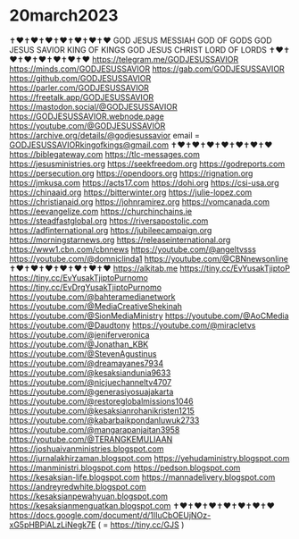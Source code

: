 # 20march2023

✝️❤️✝️❤️✝️❤️✝️❤️✝️❤️✝️❤️✝️❤️
GOD JESUS MESSIAH GOD OF GODS
GOD JESUS SAVIOR KING OF KINGS
GOD JESUS CHRIST LORD OF LORDS
✝️❤️✝️❤️✝️❤️✝️❤️✝️❤️✝️❤️✝️❤️
https://telegram.me/GODJESUSSAVIOR
https://minds.com/GODJESUSSAVIOR
https://gab.com/GODJESUSSAVIOR
https://github.com/GODJESUSSAVIOR
https://parler.com/GODJESUSSAVIOR
https://freetalk.app/GODJESUSSAVIOR
https://mastodon.social/@GODJESUSSAVIOR
https://GODJESUSSAVIOR.webnode.page
https://youtube.com/@GODJESUSSAVIOR
https://archive.org/details/@godjesussavior
email = GODJESUSSAVIORkingofkings@gmail.com
✝️❤️✝️❤️✝️❤️✝️❤️✝️❤️✝️❤️✝️❤️
https://biblegateway.com
https://tlc-messages.com
https://jesusministries.org
https://seekfreedom.org
https://godreports.com
https://persecution.org
https://opendoors.org
https://rignation.org
https://jmkusa.com
https://acts17.com
https://dohi.org
https://csi-usa.org
https://chinaaid.org
https://bitterwinter.org
https://julie-lopez.com
https://christianaid.org
https://johnramirez.org
https://vomcanada.com
https://eevangelize.com
https://churchinchains.ie
https://steadfastglobal.org
https://riversapostolic.com
https://adfinternational.org
https://jubileecampaign.org
https://morningstarnews.org
https://releaseinternational.org
https://www1.cbn.com/cbnnews
https://youtube.com/@angeltvsss
https://youtube.com/@domniclinda1
https://youtube.com/@CBNnewsonline
✝️❤️✝️❤️✝️❤️✝️❤️✝️❤️✝️❤️✝️❤️
https://alkitab.me
https://tiny.cc/EvYusakTjiptoP
https://tiny.cc/EvYusakTjiptoPurnomo
https://tiny.cc/EvDrgYusakTjiptoPurnomo
https://youtube.com/@bahteramedianetwork
https://youtube.com/@MediaCreativeShekinah
https://youtube.com/@SionMediaMinistry
https://youtube.com/@AoCMedia
https://youtube.com/@Daudtony
https://youtube.com/@miracletvs
https://youtube.com/@jeniferveronica
https://youtube.com/@Jonathan_KBK
https://youtube.com/@StevenAgustinus
https://youtube.com/@dreamayanes7934
https://youtube.com/@kesaksiandunia9633
https://youtube.com/@nicjuechanneltv4707
https://youtube.com/@generasiyosuajakarta
https://youtube.com/@restoreglobalmissions1046
https://youtube.com/@kesaksianrohanikristen1215
https://youtube.com/@kabarbaikpondanluwuk2733
https://youtube.com/@mangarapanjaitan3958
https://youtube.com/@TERANGKEMULIAAN
https://joshuaivanministries.blogspot.com
https://jurnalakhirzaman.blogspot.com
https://yehudaministry.blogspot.com
https://manministri.blogspot.com
https://pedson.blogspot.com
https://kesaksian-life.blogspot.com
https://mannadelivery.blogspot.com
https://andreyredwhite.blogspot.com
https://kesaksianpewahyuan.blogspot.com
https://kesaksianmenguatkan.blogspot.com
✝️❤️✝️❤️✝️❤️✝️❤️✝️❤️✝️❤️✝️❤️
https://docs.google.com/document/d/1IIuCbOEUjNOz-xG5pHBPiALzLiNegk7E ( = https://tiny.cc/GJS )
